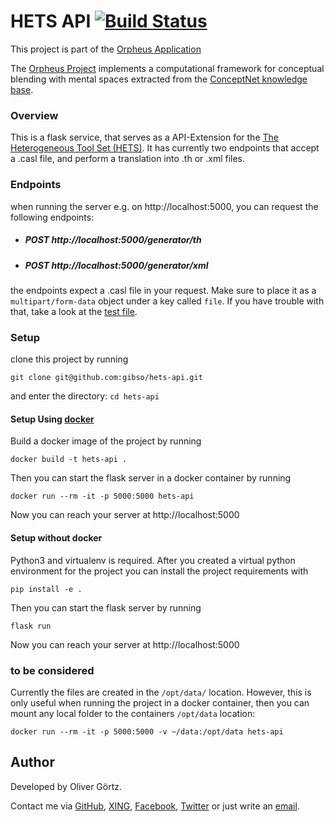 HETS API [![Build Status](https://travis-ci.com/gibso/hets-api.svg?branch=master)](https://travis-ci.com/gibso/hets-api)
=================================

This project is part of the [Orpheus Application](https://github.com/gibso/orpheus-dev)

The [Orpheus Project](https://github.com/gibso/orpheus) implements a computational framework for conceptual blending with mental spaces extracted from the [ConceptNet knowledge base](https://github.com/commonsense/conceptnet5).

### Overview
This is a flask service, that serves as a API-Extension for the [The Heterogeneous Tool Set (HETS)](https://github.com/spechub/Hets).
It has currently two endpoints that accept a .casl file, and perform a translation into .th or .xml files.

### Endpoints

when running the server e.g. on http://localhost:5000, you can request the following endpoints:
* ##### POST  http://localhost:5000/generator/th
* ##### POST  http://localhost:5000/generator/xml

the endpoints expect a .casl file in your request. Make sure to place it as a `multipart/form-data` object under a key called `file`. If you have trouble with that, take a look at the [test file](https://github.com/gibso/hets-api/blob/master/tests/generator_test.py).

### Setup

clone this project by running 
```
git clone git@github.com:gibso/hets-api.git
```

and enter the directory: `cd hets-api`

#### Setup Using [docker](https://www.docker.com/get-started)
Build a docker image of the project by running
```
docker build -t hets-api .
```

Then you can start the flask server in a docker container by running
```
docker run --rm -it -p 5000:5000 hets-api
```
Now you can reach your server at http://localhost:5000 


#### Setup without docker
Python3 and virtualenv is required. After you created a virtual python environment for the project you can install the project requirements with 
```
pip install -e . 
```
Then you can start the flask server by running
```
flask run
```
Now you can reach your server at http://localhost:5000 

### to be considered
Currently the files are created in the  `/opt/data/` location. However, this is only useful when running the project in a docker container, then you can mount any local folder to the containers `/opt/data` location:
```
docker run --rm -it -p 5000:5000 -v ~/data:/opt/data hets-api
```

## Author

Developed by Oliver Görtz.

Contact me via [GitHub](https://github.com/gibso), [XING](https://www.xing.com/profile/Oliver_Goertz9), [Facebook](https://www.facebook.com/ogoertz), [Twitter](https://twitter.com/SuperMcOli) or just write an [email](mailto:oliver.goertz@gmail.com).
